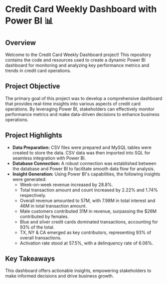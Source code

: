 # Credit Card Weekly Dashboard with Power BI 📊

## Overview
Welcome to the Credit Card Weekly Dashboard project! This repository contains the code and resources used to create a dynamic Power BI dashboard for monitoring and analyzing key performance metrics and trends in credit card operations.

## Project Objective
The primary goal of this project was to develop a comprehensive dashboard that provides real-time insights into various aspects of credit card operations. By leveraging Power BI, stakeholders can effectively monitor performance metrics and make data-driven decisions to enhance business operations.

## Project Highlights
- **Data Preparation:** CSV files were prepared and MySQL tables were created to store the data. CSV data was then imported into SQL for seamless integration with Power BI.
- **Database Connection:** A robust connection was established between the database and Power BI to facilitate smooth data flow for analysis.
- **Insight Generation:** Using Power BI's capabilities, the following insights were generated:
  - Week-on-week revenue increased by 28.8%.
  - Total transaction amount and count increased by 2.22% and 1.74% respectively.
  - Overall revenue amounted to 57M, with 7.98M in total interest and 46M in total transaction amount.
  - Male customers contributed 31M in revenue, surpassing the $26M contributed by females.
  - Blue and silver credit cards dominated transactions, accounting for 93% of the total.
  - TX, NY & CA emerged as key contributors, representing 93% of overall transactions.
  - Activation rate stood at 57.5%, with a delinquency rate of 6.06%.

## Key Takeaways
This dashboard offers actionable insights, empowering stakeholders to make informed decisions and drive business growth.
